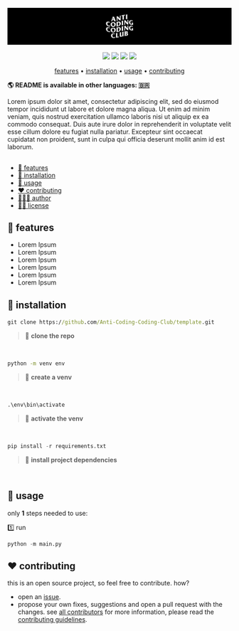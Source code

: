 ![](assets/header.jpg)

<p align="center">
  <img src="https://shields.io/badge/python-3.11.2-3776AB?logo=python&style=flat">
  <img src="https://shields.io/badge/django-4.1.7-092E20?logo=django&style=flat">
  <img src="https://shields.io/badge/flask-2.2.3-000000?logo=flask&style=flat">
  <img src="https://shields.io/badge/fastapi-0.95.0-009688?logo=fastapi&style=flat">
</p>

<p align="center">
    <a href="#-features">features</a>
  • <a href="#-installation">installation</a>
  • <a href="#-usage">usage</a>
  • <a href="#️-contributing">contributing</a>
</p>

**🌎 README is available in other languages: [🇧🇷](translations/README_pt-br.md)**

Lorem ipsum dolor sit amet, consectetur adipiscing elit, sed do eiusmod tempor incididunt ut labore et dolore magna aliqua. Ut enim ad minim veniam, quis nostrud exercitation ullamco laboris nisi ut aliquip ex ea commodo consequat. Duis aute irure dolor in reprehenderit in voluptate velit esse cillum dolore eu fugiat nulla pariatur. Excepteur sint occaecat cupidatat non proident, sunt in culpa qui officia deserunt mollit anim id est laborum.

##

- [🌟 features](#-features)
- [📲 installation](#-installation)
- [🐍 usage](#-usage)
- [❤️ contributing](#️-contributing)
- [👨🏻‍💻 author](#-author)
- [👮🏻 license](#-license)

## 🌟 features

- Lorem Ipsum
- Lorem Ipsum
- Lorem Ipsum
- Lorem Ipsum
- Lorem Ipsum
- Lorem Ipsum

## 📲 installation

```cmd
git clone https://github.com/Anti-Coding-Coding-Club/template.git
```

> 📣 **clone the repo**

<br/>

```cmd
python -m venv env
```

> 📣 **create a venv**

<br/>

```cmd
.\env\bin\activate
```

> 📣 **activate the venv**

<br/>

```python
pip install -r requirements.txt
```

> 📣 **install project dependencies**

<br/>

## 🐍 usage

only **1** steps needed to use:

1️⃣ run

```python
python -m main.py
```

## ❤️ contributing

this is an open source project, so feel free to contribute. how?

- open an [issue](https://github.com/Anti-Coding-Coding-Club/template/issues).
- propose your own fixes, suggestions and open a pull request with the changes.
  see [all contributors](https://github.com/Anti-Coding-Coding-Club/template/graphs/contributors)
  for more information, please read the [contributing guidelines](https://github.com/Anti-Coding-Coding-Club/template/blob/master/CONTRIBUTING.md).
